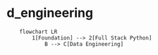# d_engineering


```mermain
    flowchart LR
        1[Foundation] --> 2[Full Stack Python]
            B --> C[Data Engineering]
```
